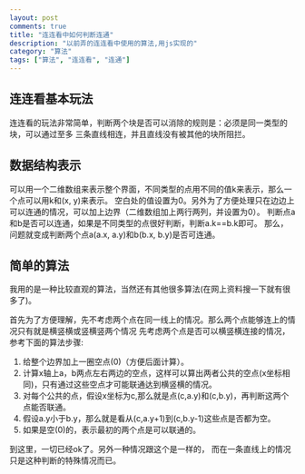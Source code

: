 ```yaml
---
layout: post
comments: true
title: "连连看中如何判断连通"
description: "以前弄的连连看中使用的算法,用js实现的"
category: "算法"
tags: ["算法", "连连看", "连通"]
---
```


## 连连看基本玩法
连连看的玩法非常简单，判断两个块是否可以消除的规则是：必须是同一类型的块，可以通过至多
三条直线相连，并且直线没有被其他的块所阻拦。

## 数据结构表示
可以用一个二维数组来表示整个界面，不同类型的点用不同的值k来表示，那么一个点可以用k和(x, y)来表示。
空白处的值设置为0。另外为了方便处理只在边边上可以连通的情况，可以加上边界（二维数组加上两行两列，并设置为0）。
判断点a和b是否可以连通，如果是不同类型的点很好判断，判断a.k==b.k即可。
那么，问题就变成判断两个点a(a.x, a.y)和b(b.x, b.y)是否可连通。

## 简单的算法
我用的是一种比较直观的算法，当然还有其他很多算法(在网上资料搜一下就有很多了)。

首先为了方便理解，先不考虑两个点在同一线上的情况。那么两个点能够连上的情况只有就是横竖横或竖横竖两个情况
先考虑两个点是否可以横竖横连接的情况，参考下面的算法步骤:

1. 给整个边界加上一圈空点(0)（方便后面计算）。
2. 计算x轴上a，b两点左右两边的空点，这样可以算出两者公共的空点(x坐标相同)，只有通过这些空点才可能联通达到横竖横的情况。
3. 对每个公共的点，假设x坐标为c,那么就是点(c,a.y)和(c,b.y)，再判断这两个点能否联通。
4. 假设a.y小于b.y，那么就是看从(c,a.y+1)到(c,b.y-1)这些点是否都为空。
5. 如果是空(0)的，表示最初的两个点是可以联通的。

到这里，一切已经ok了。另外一种情况跟这个是一样的，
而在一条直线上的情况只是这种判断的特殊情况而已。

